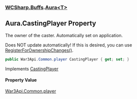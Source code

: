 ### [WCSharp.Buffs](WCSharp.Buffs.md 'WCSharp.Buffs').[Aura&lt;T&gt;](WCSharp.Buffs.Aura_T_.md 'WCSharp.Buffs.Aura<T>')

## Aura<T>.CastingPlayer Property

The owner of the caster. Automatically set on application.  
  
Does NOT update automatically! If this is desired, you can use [RegisterForOwnershipChanges()](WCSharp.Buffs.BuffSystem.RegisterForOwnershipChanges().md 'WCSharp.Buffs.BuffSystem.RegisterForOwnershipChanges()').

```csharp
public War3Api.Common.player CastingPlayer { get; set; }
```

Implements [CastingPlayer](WCSharp.Buffs.IAura.CastingPlayer.md 'WCSharp.Buffs.IAura.CastingPlayer')

#### Property Value
[War3Api.Common.player](https://docs.microsoft.com/en-us/dotnet/api/War3Api.Common.player 'War3Api.Common.player')